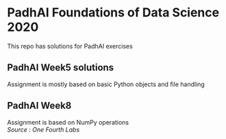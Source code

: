 # PadhAI Foundations of Data Science 2020
This repo has solutions for PadhAI exercises


## PadhAI Week5 solutions
Assignment is mostly based on basic Python objects and file handling

## PadhAI Week8 
Assignment is based on NumPy operations <br>*Source : One Fourth Labs*
